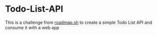 # Todo-List-API

This is a challenge from [roadmap.sh](https://roadmap.sh) to create a simple Todo List API and consume it with a web app
